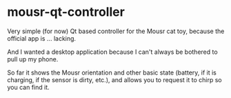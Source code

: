 mousr-qt-controller
===================

Very simple (for now) Qt based controller for the Mousr cat toy, because the
official app is ... lacking.

And I wanted a desktop application because I can't always be bothered to pull
up my phone.

So far it shows the Mousr orientation and other basic state (battery, if it is
charging, if the sensor is dirty, etc.), and allows you to request it to chirp
so you can find it.
